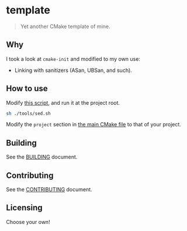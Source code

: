 # template

> Yet another CMake template of mine.

## Why

I took a look at `cmake-init` and modified to my own use:

- Linking with sanitizers (ASan, UBSan, and such).

## How to use

Modify [this script](./tools/sed.sh), and run it at the project root.

```bash
sh ./tools/sed.sh
```

Modify the `project` section in [the main CMake file](./CMakeLists.txt) to that
of your project.

<!--
    The stuff above this comment should be deleted if you decide to use this
    template.
-->

## Building

See the [BUILDING](BUILDING.md) document.

## Contributing

See the [CONTRIBUTING](CONTRIBUTING.md) document.

## Licensing

Choose your own!
